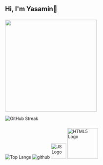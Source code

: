 ## Hi, I'm Yasamin👋
###
<img src="https://media4.giphy.com/media/v1.Y2lkPTc5MGI3NjExZWgzanV3MzFtZTN6dnhxMzB1NXNvM2lvMXBnejU5bTEzOHVwbHYxMCZlcD12MV9pbnRlcm5hbF9naWZfYnlfaWQmY3Q9Zw/xCCqt6qDewWf6zriPX/giphy.gif" width="300" />

<!--
**yas-amini/yas-amini** is a ✨ _special_ ✨ repository because its `README.md` (this file) appears on your GitHub profile.

Here are some ideas to get you started:

- 🔭 I’m currently working on ...
- 🌱 I’m currently learning ...
- 👯 I’m looking to collaborate on ...
- 🤔 I’m looking for help with ...
- 💬 Ask me about ...
- 📫 How to reach me: ...
- 😄 Pronouns: ...
- ⚡ Fun fact: ...
-->
![GitHub Streak](https://github-readme-streak-stats.herokuapp.com/?user=yas-amini)
###
![Top Langs](https://github-readme-stats.vercel.app/api/top-langs/?username=yas-amini&layout=compact&langs_count=10)
![github](https://github.com/user-attachments/assets/2d4ab205-941b-4474-a36a-6ff5f28c2423)
<img src="https://www.svgrepo.com/show/303206/javascript-logo.svg" width="50" alt="JS Logo" />
<img src="https://upload.wikimedia.org/wikipedia/commons/thumb/6/61/HTML5_logo_and_wordmark.svg/512px-HTML5_logo_and_wordmark.svg.png" width="100" alt="HTML5 Logo" />

